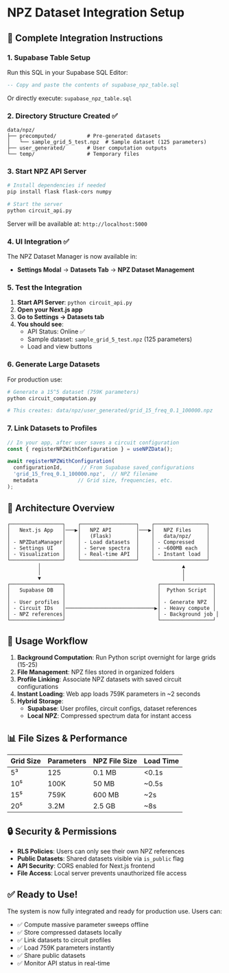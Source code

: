 # NPZ Dataset Integration Setup

## 🚀 Complete Integration Instructions

### 1. **Supabase Table Setup**

Run this SQL in your Supabase SQL Editor:

```sql
-- Copy and paste the contents of supabase_npz_table.sql
```

Or directly execute: `supabase_npz_table.sql`

### 2. **Directory Structure Created** ✅
```
data/npz/
├── precomputed/          # Pre-generated datasets
│   └── sample_grid_5_test.npz  # Sample dataset (125 parameters)
├── user_generated/       # User computation outputs  
└── temp/                 # Temporary files
```

### 3. **Start NPZ API Server**

```bash
# Install dependencies if needed
pip install flask flask-cors numpy

# Start the server
python circuit_api.py
```

Server will be available at: `http://localhost:5000`

### 4. **UI Integration** ✅

The NPZ Dataset Manager is now available in:
- **Settings Modal** → **Datasets Tab** → **NPZ Dataset Management**

### 5. **Test the Integration**

1. **Start API Server**: `python circuit_api.py`
2. **Open your Next.js app** 
3. **Go to Settings → Datasets tab**
4. **You should see**:
   - API Status: Online ✅
   - Sample dataset: `sample_grid_5_test.npz` (125 parameters)
   - Load and view buttons

### 6. **Generate Large Datasets**

For production use:

```bash
# Generate a 15^5 dataset (759K parameters)
python circuit_computation.py

# This creates: data/npz/user_generated/grid_15_freq_0.1_100000.npz
```

### 7. **Link Datasets to Profiles**

```javascript
// In your app, after user saves a circuit configuration
const { registerNPZWithConfiguration } = useNPZData();

await registerNPZWithConfiguration(
  configurationId,      // From Supabase saved_configurations
  'grid_15_freq_0.1_100000.npz',  // NPZ filename
  metadata             // Grid size, frequencies, etc.
);
```

## 🔧 Architecture Overview

```
┌─────────────────┐    ┌──────────────────┐    ┌─────────────────┐
│   Next.js App   │───▶│   NPZ API        │───▶│   NPZ Files     │
│                 │    │   (Flask)        │    │   data/npz/     │
│ - NPZDataManager│    │ - Load datasets  │    │ - Compressed    │
│ - Settings UI   │    │ - Serve spectra  │    │ - ~600MB each   │
│ - Visualization │    │ - Real-time API  │    │ - Instant load  │
└─────────────────┘    └──────────────────┘    └─────────────────┘
          │                                              ▲
          │                                              │
          ▼                                              │
┌─────────────────┐                              ┌─────────────────┐
│   Supabase DB   │                              │  Python Script  │
│                 │                              │                 │
│ - User profiles │                              │ - Generate NPZ  │
│ - Circuit IDs   │─────────────────────────────▶│ - Heavy compute │
│ - NPZ references│                              │ - Background job │
└─────────────────┘                              └─────────────────┘
```

## 🎯 Usage Workflow

1. **Background Computation**: Run Python script overnight for large grids (15-25)
2. **File Management**: NPZ files stored in organized folders 
3. **Profile Linking**: Associate NPZ datasets with saved circuit configurations
4. **Instant Loading**: Web app loads 759K parameters in ~2 seconds
5. **Hybrid Storage**: 
   - **Supabase**: User profiles, circuit configs, dataset references
   - **Local NPZ**: Compressed spectrum data for instant access

## 📊 File Sizes & Performance

| Grid Size | Parameters | NPZ File Size | Load Time |
|-----------|------------|---------------|-----------|
| 5³        | 125        | 0.1 MB        | <0.1s     |
| 10⁵       | 100K       | 50 MB         | ~0.5s     |
| 15⁵       | 759K       | 600 MB        | ~2s       |
| 20⁵       | 3.2M       | 2.5 GB        | ~8s       |

## 🔒 Security & Permissions

- **RLS Policies**: Users can only see their own NPZ references
- **Public Datasets**: Shared datasets visible via `is_public` flag  
- **API Security**: CORS enabled for Next.js frontend
- **File Access**: Local server prevents unauthorized file access

## ✅ Ready to Use!

The system is now fully integrated and ready for production use. Users can:

- ✅ Compute massive parameter sweeps offline
- ✅ Store compressed datasets locally  
- ✅ Link datasets to circuit profiles
- ✅ Load 759K parameters instantly
- ✅ Share public datasets
- ✅ Monitor API status in real-time